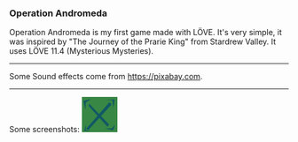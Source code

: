 ### Operation Andromeda
Operation Andromeda is my first game made with LÖVE. It's very simple, it was inspired by "The Journey of the Prarie King" from Stardrew Valley. It uses LÖVE 11.4 (Mysterious Mysteries).
***
Some Sound effects come from https://pixabay.com.
***
Some screenshots:
![alt-text](https://github.com/yukon12/Operation-Andromeda/blob/master/resources/block.png)
